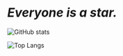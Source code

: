 # *Everyone is a star.*

![GitHub stats](https://github-readme-stats.vercel.app/api?username=TNTksals&show_icons=true&theme=onedark_duo&hide_border=true)

![Top Langs](https://github-readme-stats.vercel.app/api/top-langs/?username=TNTksals&layout=compact&theme=onedark_duo&hide_border=true)
